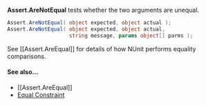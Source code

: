 **Assert.AreNotEqual** tests whether the two arguments are unequal.

```C#
Assert.AreNotEqual( object expected, object actual );
Assert.AreNotEqual( object expected, object actual, 
                    string message, params object[] parms );
```

See [[Assert.AreEqual]] for details of how NUnit performs equality comparisons.

#### See also...
 * [[Assert.AreEqual]]
 * [Equal Constraint](EqualConstraint)
